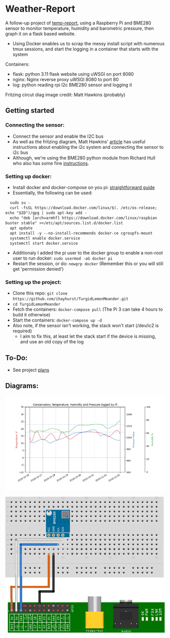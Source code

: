 # Weather-Report
A follow-up project of [temp-report](https://github.com/stuarthayhurst/temp-report), using a Raspberry Pi and BME280 sensor to monitor temperature, humidity and barometric pressure, then graph it on a flask based website.
 - Using Docker enables us to scrap the messy install script with numerous tmux sessions, and start the logging in a container that starts with the system

Containers:
 - flask: python 3.11 flask website using uWSGI on port 8080
 - nginx: Nginx reverse proxy uWSGI 8080 to port 80
 - log: python  reading rpi I2c BME280 sensor and logging it

Fritzing circut diag image credit: Matt Hawkins (probably)

## Getting started
 ### Connecting the sensor:
 - Connect the sensor and enable the I2C bus
 - As well as the fritzing diagram, Matt Hawkins' [article](https://www.raspberrypi-spy.co.uk/2016/07/using-bme280-i2c-temperature-pressure-sensor-in-python) has useful instructions about enabling the i2c system and connecting the sensor to i2c bus
 - Although, we're using the BME280 python module from Richard Hull who also has some fine [instructions](https://pypi.org/project/RPi.bme280/).

 ### Setting up docker:
 - Install docker and docker-compose on you pi: [straightforward guide](https://withblue.ink/2019/07/13/yes-you-can-run-docker-on-raspbian.html)
 - Essentially, the following can be used:
```
  sudo su -
  curl -fsSL https://download.docker.com/linux/$(. /etc/os-release; echo "$ID")/gpg | sudo apt-key add -
  echo "deb [arch=armhf] https://download.docker.com/linux/raspbian buster stable" >>/etc/apt/sources.list.d/docker.list
  apt update
  apt install -y --no-install-recommends docker-ce cgroupfs-mount
  systemctl enable docker.service
  systemctl start docker.service
```
 - Additionaly I added the pi user to the docker group to enable a non-root user to run docker: `sudo usermod -aG docker pi`
 - Restart the session, or do: `newgrp docker` (Remember this or you will still get 'permission denied')

 ### Setting up the project:
 - Clone this repo: `git clone https://github.com/ihayhurst/TurgidLemonMeander.git`
 - `cd TurgidLemonMeander`
 - Fetch the containers: `docker-compose pull` (The Pi 3 can take 4 hours to build it otherwise)
 - Start the containers: `docker-compose up -d` 
 - Also note, if the sensor isn't working, the stack won't start (/dev/ic2 is required)
   - I aim to fix this, at least let the stack start if the device is missing, and use an old copy of the log

## To-Do:
 - See project [plans](https://github.com/ihayhurst/TurgidLemonMeander/projects/1)

## Diagrams:

![Example output](https://github.com/ihayhurst/TurgidLemonMeander/blob/master/docs/graph.png?raw=true)

![Circuit diagram](https://github.com/ihayhurst/TurgidLemonMeander/blob/master/docs/BMP280-fritzing.png?raw=true)
